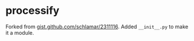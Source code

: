 # processify

Forked from [gist.github.com/schlamar/2311116](https://gist.github.com/schlamar/2311116).
Added `__init__.py` to make it a module.
